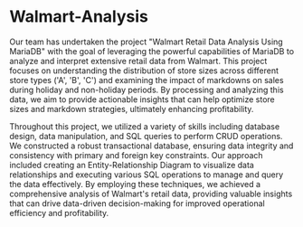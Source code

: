 # Walmart-Analysis

Our team has undertaken the project "Walmart Retail Data Analysis Using MariaDB" with the goal of leveraging the powerful capabilities of MariaDB to analyze and interpret extensive retail data from Walmart. This project focuses on understanding the distribution of store sizes across different store types ('A', 'B', 'C') and examining the impact of markdowns on sales during holiday and non-holiday periods. By processing and analyzing this data, we aim to provide actionable insights that can help optimize store sizes and markdown strategies, ultimately enhancing profitability.

Throughout this project, we utilized a variety of skills including database design, data manipulation, and SQL queries to perform CRUD operations. We constructed a robust transactional database, ensuring data integrity and consistency with primary and foreign key constraints. Our approach included creating an Entity-Relationship Diagram to visualize data relationships and executing various SQL operations to manage and query the data effectively. By employing these techniques, we achieved a comprehensive analysis of Walmart's retail data, providing valuable insights that can drive data-driven decision-making for improved operational efficiency and profitability.
